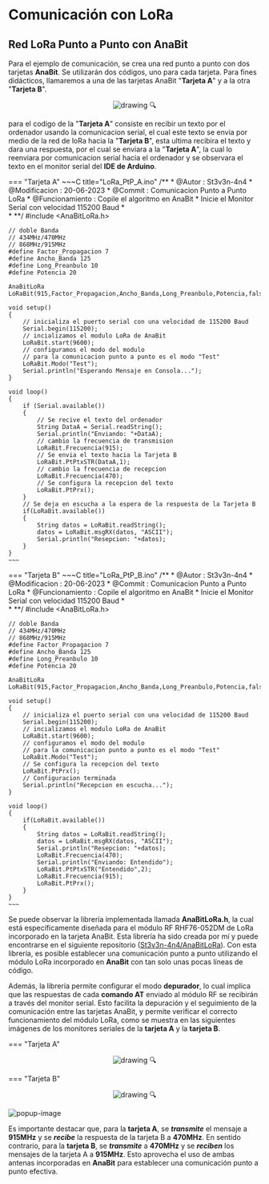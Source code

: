 # Comunicación con LoRa


## **Red LoRa Punto a Punto con AnaBit**

Para el ejemplo de comunicación, se crea una red punto a punto con dos tarjetas **AnaBit**. Se utilizarán dos códigos, uno para cada tarjeta. Para fines didácticos, llamaremos a una de las tarjetas AnaBit "**Tarjeta A**" y a la otra "**Tarjeta B**".


<center class="image-link2" >
<img src="../assets/Imagenes/Ejemplo_LoRa.png" alt="drawing" onclick="showImagePopup(this)" />
<span class="zoom-icon" onclick="showImagePopup(this.parentElement.querySelector('img'), '../assets/Imagenes/Ejemplo_LoRa.png')">&#128269;</span>
</center>

para el codigo de la "**Tarjeta A**" consiste en recibir un texto por el ordenador usando la comunicacion serial, el cual este texto se envia por medio de la red de loRa hacia la "**Tarjeta B**", esta ultima recibira el texto y dara una respuesta, por el cual se enviara a la "**Tarjeta A**", la cual lo reenviara por comunicacion serial hacia el ordenador y se observara el texto en el monitor serial del **IDE de Arduino**.

=== "Tarjeta A"
    ~~~C title="LoRa_PtP_A.ino"
    /**
    * @Autor : St3v3n-4n4
    * @Modificacion : 20-06-2023
    * @Commit : Comunicacion Punto a Punto LoRa
    * @Funcionamiento : Copile el algoritmo en AnaBit 
    *                   Inicie el Monitor Serial con velocidad 115200 Baud
    *       
    *
    **/
    #include <AnaBitLoRa.h>



    // doble Banda
    // 434MHz/470MHz
    // 868MHz/915MHz
    #define Factor_Propagacion 7
    #define Ancho_Banda 125
    #define Long_Preanbulo 10
    #define Potencia 20

    AnaBitLoRa LoRaBit(915,Factor_Propagacion,Ancho_Banda,Long_Preanbulo,Potencia,false);

    void setup() 
    {
        // inicializa el puerto serial con una velocidad de 115200 Baud
        Serial.begin(115200);
        // incializamos el modulo LoRa de AnaBit
        LoRaBit.start(9600);
        // configuramos el modo del modulo
        // para la comunicacion punto a punto es el modo "Test"
        LoRaBit.Modo("Test");
        Serial.println("Esperando Mensaje en Consola...");
    }

    void loop() 
    {
        if (Serial.available())
        {
            // Se recive el texto del ordenador
            String DataA = Serial.readString();
            Serial.println("Enviando: "+DataA);
            // cambio la frecuencia de transmision
            LoRaBit.Frecuencia(915);
            // Se envia el texto hacia la Tarjeta B
            LoRaBit.PtPtxSTR(DataA,1);
            // cambio la frecuencia de recepcion
            LoRaBit.Frecuencia(470);
            // Se configura la recepcion del texto
            LoRaBit.PtPrx();
        }
        // Se deja en escucha a la espera de la respuesta de la Tarjeta B
        if(LoRaBit.available())
        {
            String datos = LoRaBit.readString();
            datos = LoRaBit.msgRX(datos, "ASCII");
            Serial.println("Resepcion: "+datos);
        }
    }
    ~~~

    

=== "Tarjeta B"
    ~~~C title="LoRa_PtP_B.ino"
    /**
    * @Autor : St3v3n-4n4
    * @Modificacion : 20-06-2023
    * @Commit : Comunicacion Punto a Punto LoRa
    * @Funcionamiento : Copile el algoritmo en AnaBit 
    *                   Inicie el Monitor Serial con velocidad 115200 Baud
    *       
    *
    **/
    #include <AnaBitLoRa.h>



    // doble Banda
    // 434MHz/470MHz
    // 868MHz/915MHz
    #define Factor_Propagacion 7
    #define Ancho_Banda 125
    #define Long_Preanbulo 10
    #define Potencia 20

    AnaBitLoRa LoRaBit(915,Factor_Propagacion,Ancho_Banda,Long_Preanbulo,Potencia,false);

    void setup() 
    {
        // inicializa el puerto serial con una velocidad de 115200 Baud
        Serial.begin(115200);
        // incializamos el modulo LoRa de AnaBit
        LoRaBit.start(9600);
        // configuramos el modo del modulo
        // para la comunicacion punto a punto es el modo "Test"
        LoRaBit.Modo("Test");
        // Se configura la recepcion del texto
        LoRaBit.PtPrx();
        // Configuracion terminada
        Serial.println("Recepcion en escucha...");
    }

    void loop() 
    {
        if(LoRaBit.available())
        {
            String datos = LoRaBit.readString();
            datos = LoRaBit.msgRX(datos, "ASCII");
            Serial.println("Resepcion: "+datos);
            LoRaBit.Frecuencia(470);
            Serial.println("Enviando: Entendido");
            LoRaBit.PtPtxSTR("Entendido",2);
            LoRaBit.Frecuencia(915);
            LoRaBit.PtPrx();
        }
    }
    ~~~





Se puede observar la librería implementada llamada **AnaBitLoRa.h**, la cual está específicamente diseñada para el módulo RF RHF76-052DM de LoRa incorporado en la tarjeta AnaBit. Esta librería ha sido creada por mí y puede encontrarse en el siguiente repositorio ([St3v3n-4n4/AnaBitLoRa](https://github.com/St3v3n-4n4/AnaBitLoRa)). Con esta librería, es posible establecer una comunicación punto a punto utilizando el módulo LoRa incorporado en **AnaBit** con tan solo unas pocas líneas de código.

Además, la librería permite configurar el modo **depurador**, lo cual implica que las respuestas de cada **comando AT** enviado al módulo RF se recibirán a través del monitor serial. Esto facilita la depuración y el seguimiento de la comunicación entre las tarjetas AnaBit, y permite verificar el correcto funcionamiento del módulo LoRa, como se muestra en las siguientes imágenes de los monitores seriales de la **tarjeta A** y la **tarjeta B**.


=== "Tarjeta A"
    <center class="image-link" >
    <img src="../assets/Imagenes/Ejemplo_LoRa_PtP_TarjetaA.jpeg" alt="drawing" onclick="showImagePopup(this)" />
    <span class="zoom-icon" onclick="showImagePopup(this.parentElement.querySelector('img'), '../assets/Imagenes/Ejemplo_LoRa_PtP_TarjetaA.jpeg')">&#128269;</span>
    </center>
    

=== "Tarjeta B"
    <center class="image-link">
    <img src="../assets/Imagenes/Ejemplo_LoRa_PtP_TarjetaB.png" alt="drawing" onclick="showImagePopup(this)" />
    <span class="zoom-icon" onclick="showImagePopup(this.parentElement.querySelector('img'), '../assets/Imagenes/Ejemplo_LoRa_PtP_TarjetaA.jpeg')">&#128269;</span>
    </center>
    

<!-- Ventana emergente -->
<div id="imagePopup" class="popup-container" onclick="hideImagePopup()">
    <img id="popupImage" class="popup-image" src="" alt="popup-image" />
</div>
<script>
    function showImagePopup(img) {
    var popup = document.getElementById("imagePopup");
    var popupImage = document.getElementById("popupImage");
    popupImage.src = img.src;
    popup.style.display = "block";
    }
    function hideImagePopup() {
    var popup = document.getElementById("imagePopup");
    popup.style.display = "none";
    }
</script>

Es importante destacar que, para la **tarjeta A**, se ***transmite*** el mensaje a **915MHz** y se ***recibe*** la respuesta de la tarjeta B a **470MHz**. En sentido contrario, para la **tarjeta B**, se ***transmite*** a **470MHz** y se ***reciben*** los mensajes de la tarjeta A a **915MHz**. Esto aprovecha el uso de ambas antenas incorporadas en **AnaBit** para establecer una comunicación punto a punto efectiva.
